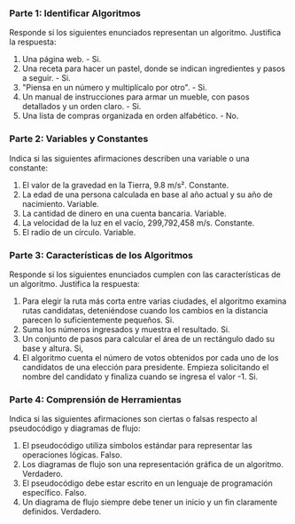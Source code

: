 ### Parte 1: Identificar Algoritmos

Responde si los siguientes enunciados representan un algoritmo. Justifica la respuesta:

1. Una página web. - Si. 
2. Una receta para hacer un pastel, donde se indican ingredientes y pasos a seguir. - Si. 
3. "Piensa en un número y multiplícalo por otro". - Si. 
4. Un manual de instrucciones para armar un mueble, con pasos detallados y un orden claro. - Si.
5. Una lista de compras organizada en orden alfabético. - No. 

### Parte 2: Variables y Constantes

Indica si las siguientes afirmaciones describen una variable o una constante:

1. El valor de la gravedad en la Tierra, 9.8 m/s². Constante.
2. La edad de una persona calculada en base al año actual y su año de nacimiento. Variable.
3. La cantidad de dinero en una cuenta bancaria. Variable.
4. La velocidad de la luz en el vacío, 299,792,458 m/s. Constante.
5. El radio de un círculo. Variable. 

### Parte 3: Características de los Algoritmos

Responde si los siguientes enunciados cumplen con las características de un algoritmo. Justifica la respuesta:

1. Para elegir la ruta más corta entre varias ciudades, el algoritmo examina rutas candidatas, deteniéndose cuando los cambios en la distancia parecen lo suficientemente pequeños. Si.
2. Suma los números ingresados y muestra el resultado. Si.
3. Un conjunto de pasos para calcular el área de un rectángulo dado su base y altura. Si,
4. El algoritmo cuenta el número de votos obtenidos por cada uno de los candidatos de una elección para presidente. Empieza solicitando el nombre del candidato y finaliza cuando se ingresa el valor -1. Si.

### Parte 4: Comprensión de Herramientas

Indica si las siguientes afirmaciones son ciertas o falsas respecto al pseudocódigo y diagramas de flujo:

1. El pseudocódigo utiliza símbolos estándar para representar las operaciones lógicas. Falso.
2. Los diagramas de flujo son una representación gráfica de un algoritmo. Verdadero.
3. El pseudocódigo debe estar escrito en un lenguaje de programación específico. Falso. 
4. Un diagrama de flujo siempre debe tener un inicio y un fin claramente definidos. Verdadero. 